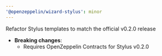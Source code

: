 ```yaml
---
'@openzeppelin/wizard-stylus': minor
---
```


Refactor Stylus templates to match the official v0.2.0 release
- **Breaking changes**:
  - Requires OpenZeppelin Contracts for Stylus v0.2.0
